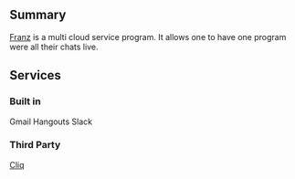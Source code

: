 ## Summary
[Franz](https://meetfranz.com) is a multi cloud service program. It allows one to have one program were all their chats live.

## Services
### Built in
Gmail
Hangouts
Slack

### Third Party
[Cliq]()